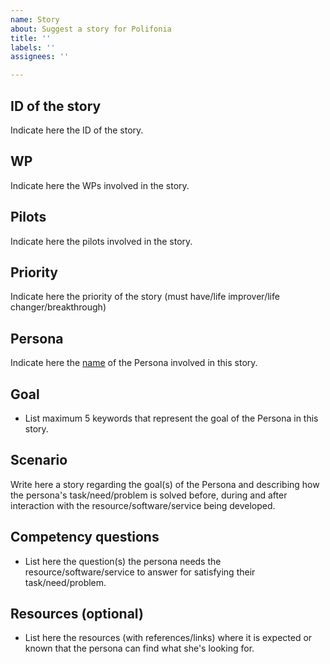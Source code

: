 ```yaml
---
name: Story
about: Suggest a story for Polifonia
title: ''
labels: ''
assignees: ''

---
```


## ID of the story
Indicate here the ID of the story.

## WP
Indicate here the WPs involved in the story.

## Pilots
Indicate here the pilots involved in the story.

## Priority
Indicate here the priority of the story (must have/life improver/life changer/breakthrough)

## Persona
Indicate here the [name](url) of the Persona involved in this story. 

## Goal
- List maximum 5 keywords that represent the goal of the Persona in this story.

## Scenario
Write here a story regarding the goal(s) of the Persona and describing how the persona's task/need/problem is solved before, during and after interaction with the resource/software/service being developed.

## Competency questions
- List here the question(s) the persona needs the resource/software/service to answer for satisfying their task/need/problem.

## Resources (optional)
- List here the resources (with references/links) where it is expected or known that the persona can find what she's looking for.
